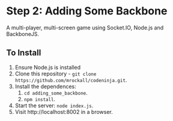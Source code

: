 # Step 2: Adding Some Backbone

A multi-player, multi-screen game using Socket.IO, Node.js and BackboneJS.

## To Install

1. Ensure Node.js is installed
2. Clone this repository - `git clone https://github.com/mrockall/codeninja.git`.
3. Install the dependences:
    1. `cd adding_some_backbone`.
    2. `npm install`.
4. Start the server: `node index.js`.
5. Visit http://localhost:8002 in a browser.